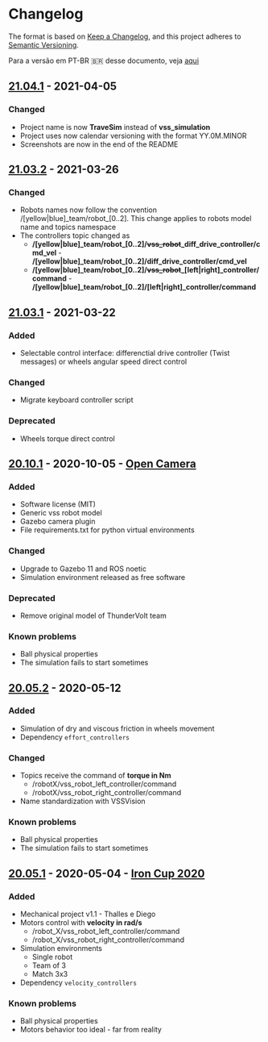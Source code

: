 # Changelog

The format is based on [Keep a Changelog](https://keepachangelog.com/en/1.0.0/),
and this project adheres to [Semantic Versioning](https://semver.org/spec/v2.0.0.html).

Para a versão em PT-BR 🇧🇷 desse documento, veja [aqui](./CHANGELOG.pt-br.md)

## [21.04.1] - 2021-04-05

### Changed

- Project name is now **TraveSim** instead of **vss_simulation**
- Project uses now calendar versioning with the format YY.0M.MINOR
- Screenshots are now in the end of the README

## [21.03.2] - 2021-03-26

### Changed

- Robots names now follow the convention /[yellow|blue]\_team/robot\_[0..2]. This change applies to robots model name and topics namespace
- The controllers topic changed as
  - **/[yellow|blue]\_team/robot\_[0..2]/~~vss_robot~~\_diff\_drive\_controller/cmd\_vel** - **/[yellow|blue]\_team/robot\_[0..2]/diff\_drive\_controller/cmd\_vel**
  - **/[yellow|blue]\_team/robot\_[0..2]/~~vss_robot~~\_[left|right]_controller/command** - **/[yellow|blue]\_team/robot\_[0..2]/[left|right]_controller/command**

## [21.03.1] - 2021-03-22

### Added

- Selectable control interface: differenctial drive controller (Twist messages) or wheels angular speed direct control

### Changed

- Migrate keyboard controller script

### Deprecated

- Wheels torque direct control

## [20.10.1] - 2020-10-05 - [Open Camera]

### Added

- Software license (MIT)
- Generic vss robot model
- Gazebo camera plugin
- File requirements.txt for python virtual environments

### Changed

- Upgrade to Gazebo 11 and ROS noetic
- Simulation environment released as free software

### Deprecated

- Remove original model of ThunderVolt team

### Known problems

- Ball physical properties
- The simulation fails to start sometimes

## [20.05.2] - 2020-05-12

### Added

- Simulation of dry and viscous friction in wheels movement
- Dependency ```effort_controllers```

### Changed

- Topics receive the command of **torque in Nm**
  - /robotX/vss_robot_left_controller/command
  - /robotX/vss_robot_right_controller/command
- Name standardization with VSSVision

### Known problems

- Ball physical properties
- The simulation fails to start sometimes

## [20.05.1] - 2020-05-04 - [Iron Cup 2020]

### Added

- Mechanical project v1.1 - Thalles e Diego
- Motors control with **velocity in rad/s**
  - /robot_X/vss_robot_left_controller/command
  - /robot_X/vss_robot_right_controller/command
- Simulation environments
  - Single robot
  - Team of 3
  - Match 3x3
- Dependency ```velocity_controllers```

### Known problems

- Ball physical properties
- Motors behavior too ideal - far from reality

[Open Camera]: https://github.com/ThundeRatz/travesim/releases/tag/v20.10.1
[Iron Cup 2020]: https://github.com/ThundeRatz/travesim/releases/tag/v20.05.1
[21.04.1]: https://github.com/ThundeRatz/travesim/releases/tag/v21.04.1
[21.03.2]: https://github.com/ThundeRatz/travesim/releases/tag/v21.03.2
[21.03.1]: https://github.com/ThundeRatz/travesim/releases/tag/v21.03.1
[20.10.1]: https://github.com/ThundeRatz/travesim/releases/tag/v20.10.1
[20.05.2]: https://github.com/ThundeRatz/travesim/releases/tag/v20.05.2
[20.05.1]: https://github.com/ThundeRatz/travesim/releases/tag/v20.05.1
